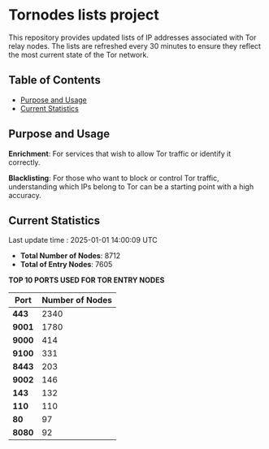 # Tornodes lists project

This repository provides updated lists of IP addresses associated with Tor relay nodes. The lists are refreshed every 30 minutes to ensure they reflect the most current state of the Tor network.

## Table of Contents

- [Purpose and Usage](#purpose-and-usage)
- [Current Statistics](#current-statistics)


## Purpose and Usage

**Enrichment**: For services that wish to allow Tor traffic or identify it correctly.

**Blacklisting**: For those who want to block or control Tor traffic, understanding which IPs belong to Tor can be a starting point with a high accuracy.

## Current Statistics

Last update time : 2025-01-01 14:00:09 UTC

- **Total Number of Nodes**: 8712
- **Total of Entry Nodes**: 7605

**TOP 10 PORTS USED FOR TOR ENTRY NODES**

| **Port** | **Number of Nodes** |
|------|-----------------|
| **443**   | 2340  |
| **9001**   | 1780  |
| **9000**   | 414  |
| **9100**   | 331  |
| **8443**   | 203  |
| **9002**   | 146  |
| **143**   | 132  |
| **110**   | 110  |
| **80**   | 97  |
| **8080**   | 92  |

